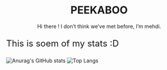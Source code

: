 
<h1 align="center"> PEEKABOO  </h1>
  <p align ="center" > Hi there ! I don’t think we’ve met before, I’m mehdi. </p>
<p style="font-size:24px"> This is soem of my stats :D </p>

![Anurag's GitHub stats](https://github-readme-stats.vercel.app/api?username=Somranii) ![Top Langs](https://github-readme-stats.vercel.app/api/top-langs/?username=Somranii&langs_count=5&&layout=compact)
